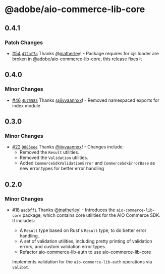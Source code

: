 # @adobe/aio-commerce-lib-core

## 0.4.1

### Patch Changes

- [#54](https://github.com/adobe/aio-commerce-sdk/pull/54) [`412af7a`](https://github.com/adobe/aio-commerce-sdk/commit/412af7a0b0a40f24b6fddafc7de76807de800724) Thanks [@jnatherley](https://github.com/jnatherley)! - Package requires for cjs loader are broken in @adobe/aio-commerce-lib-core, this release fixes it

## 0.4.0

### Minor Changes

- [#46](https://github.com/adobe/aio-commerce-sdk/pull/46) [`4b75585`](https://github.com/adobe/aio-commerce-sdk/commit/4b75585c0d27bd472de3277be5ddaf6a977664de) Thanks [@iivvaannxx](https://github.com/iivvaannxx)! - Removed namespaced exports for index module

## 0.3.0

### Minor Changes

- [#22](https://github.com/adobe/aio-commerce-sdk/pull/22) [`9885eee`](https://github.com/adobe/aio-commerce-sdk/commit/9885eee5849ba7939b2067d3357e677beced3774) Thanks [@iivvaannxx](https://github.com/iivvaannxx)! - Changes include:
  - Removed the `Result` utilities.
  - Removed the `Validation` utilities.
  - Added `CommerceSdkValidationError` and `CommerceSdkErrorBase` as new error types for better error handling

## 0.2.0

### Minor Changes

- [#18](https://github.com/adobe/aio-commerce-sdk/pull/18) [`aadbff1`](https://github.com/adobe/aio-commerce-sdk/commit/aadbff1acd08120f9d5cb8db4e3c849f552d8c79) Thanks [@jnatherley](https://github.com/jnatherley)! - Introduces the `aio-commerce-lib-core` package, which contains core utilities for the AIO Commerce SDK. It includes:
  - A `Result` type based on Rust's `Result` type, to do better error handling.
  - A set of validation utilities, including pretty printing of validation errors, and custom validation error types.
  - Refactor aio-commerce-lib-auth to use aio-commerce-lib-core

  Implements validation for the `aio-commerce-lib-auth` operations via `valibot`.
